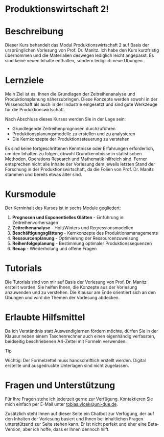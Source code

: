 # Produktionswirtschaft 2!


# Beschreibung

Dieser Kurs behandelt das Modul Produktionswirtschaft 2 auf Basis der
ursprünglichen Vorlesung von Prof. Dr. Manitz. Ich habe den Kurs
kurzfristig übernommen und die Materialien deswegen lediglich leicht
angepasst. Es sind keine neuen Inhalte enthalten, sondern lediglich neue
Übungen.

# Lernziele

Mein Ziel ist es, Ihnen die Grundlagen der Zeitreihenanalyse und
Produktionsplanung näherzubringen. Diese Konzepte werden sowohl in der
Wissenschaft als auch in der Industrie eingesetzt und sind gute
Werkzeuge für die Produktionswirtschaft.

Nach Abschluss dieses Kurses werden Sie in der Lage sein:

- Grundlegende Zeitreihenprognosen durchzuführen
- Produktionsplanungsmodelle zu erstellen und zu analysieren
- Die Kernkonzepte der Produktionssteuerung zu verstehen

Es sind keine fortgeschrittenen Kenntnisse oder Erfahrungen
erforderlich, um den Inhalten zu folgen, obwohl Grundkenntnisse in
statistischen Methoden, Operations Research und Mathematik hilfreich
sind. Ferner entsprechen nicht alle Inhalte der Vorlesung dem jeweils
letzten Stand der Forschung in der Produktionswirtschaft, da die Folien
von Prof. Dr. Manitz stammen und bereits etwas älter sind.

# Kursmodule

Der Kerninhalt des Kurses ist in sechs Module gegliedert:

1.  **Prognosen und Exponentielles Glätten** - Einführung in
    Zeitreihenvorhersagen
2.  **Zeitreihenanalyse** - Holt/Winters und Regressionsmodellen
3.  **Beschäftigungsglättung** - Kernkonzepte des Produktionsmanagements
4.  **Ressourcenplanung** - Optimierung der Ressourcenzuweisung
5.  **Reihenfolgeplanung** - Bestimmung optimaler Produktionssequenzen
6.  **Recap** - Wiederholung und offene Fragen

# Tutorials

Die Tutorials sind von mir auf Basis der Vorlesung von Prof. Dr. Manitz
erstellt worden. Sie helfen Ihnen, die Konzepte aus der Vorlesung
anzuwenden und zu verstehen. Die Klausur am Ende orientiert sich an den
Übungen und wird die Themen der Vorlesung abdecken.

# Erlaubte Hilfsmittel

Da ich Verständnis statt Auswendiglernen fördern möchte, dürfen Sie in
der Klausur neben einem Taschenrechner auch einen eigenhändig
verfassten, beidseitig beschriebenen A4-Zettel mit Formeln verwenden.

> [!TIP]
>
> Wichtig: Der Formelzettel muss handschriftlich erstellt werden.
> Digital erstellte und ausgedruckte Unterlagen sind nicht zugelassen.

# Fragen und Unterstützung

Für Ihre Fragen stehe ich jederzeit gerne zur Verfügung. Kontaktieren
Sie mich einfach per E-Mail unter
[tobias.vlcek@uni-due.de](mailto:tobias.vlcek@uni-due.de?subject=Produktionswirtschaft%3A%20%3CIhr%20Betreff%3E).

Zusätzlich steht Ihnen auf dieser Seite ein Chatbot zur Verfügung, der
auf den Inhalten der Vorlesung basiert und Ihnen bei inhaltlichen Fragen
unterstützend zur Seite stehen kann. Er ist nicht perfekt und eher eine
Beta-Version, aber ich hoffe, dass er Ihnen dennoch hilft.
